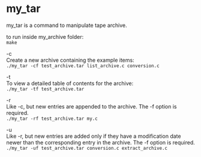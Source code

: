 # my_tar


my_tar is a command to manipulate tape archive.  


to run inside my_archive folder:  
        `make`  


-c  
Create a new archive containing the example items:  
        `./my_tar -cf test_archive.tar list_archive.c conversion.c`  


-t  
To view a detailed table of contents for the archive:  
        `./my_tar -tf test_archive.tar`  

-r  
Like -c, but new entries are appended to the archive. The -f option is required.  
        `./my_tar -rf test_archive.tar my.c`

-u  
Like -r, but new entries are added only if they have a modification date newer than the corresponding entry in the archive. The -f option is required.  
        `./my_tar -uf test_archive.tar conversion.c extract_archive.c`  

